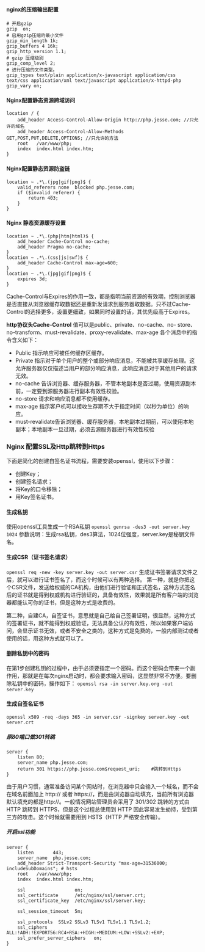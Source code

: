 #### nginx的压缩输出配置
```
# 开启gzip
gzip  on;
# 启用gzip压缩的最小文件
gzip_min_length 1k;
gzip_buffers 4 16k;
gzip_http_version 1.1;
# gzip 压缩级别
gzip_comp_level 2;
# 进行压缩的文件类型。
gzip_types text/plain application/x-javascript application/css  text/css application/xml text/javascript application/x-httpd-php
gzip_vary on;
```

#### Nginx配置静态资源跨域访问
```
location / {
    add_header Access-Control-Allow-Origin http://php.jesse.com; //只允许的域名
    add_header Access-Control-Allow-Methods GET,POST,PUT,DELETE,OPTIONS; //只允许的方法
    root   /var/www/php;
    index  index.html index.htm;
}
```

#### Nginx配置静态资源防盗链
```
location ~ .*\.(jpg|gif|png)$ {
    valid_referers none  blocked php.jesse.com;
    if ($invalid_referer) {
        return 403;
    }
}
```

#### Nginx 静态资源缓存设置
```
location ~ .*\.(php|htm|html)$ {
    add_header Cache-Control no-cache;
    add_header Pragma no-cache;
}
location ~ .*\.(css|js|swf)$ {
    add_header Cache-Control max-age=600;
}
location ~ .*\.(jpg|gif|png)$ {
    expires 3d;
}
```


Cache-Control与Expires的作用一致，都是指明当前资源的有效期，控制浏览器是否直接从浏览器缓存取数据还是重新发请求到服务器取数据。只不过Cache-Control的选择更多，设置更细致，如果同时设置的话，其优先级高于Expires。

**http协议头Cache-Control** 
值可以是public、private、no-cache、no- store、no-transform、must-revalidate、proxy-revalidate、max-age
各个消息中的指令含义如下：

* Public 指示响应可被任何缓存区缓存。
* Private 指示对于单个用户的整个或部分响应消息，不能被共享缓存处理。这允许服务器仅仅描述当用户的部分响应消息，此响应消息对于其他用户的请求无效。
* no-cache 告诉浏览器、缓存服务器，不管本地副本是否过期，使用资源副本前，一定要到源服务器进行副本有效性校验。
* no-store 请求和响应消息都不使用缓存。
* max-age 指示客户机可以接收生存期不大于指定时间（以秒为单位）的响应。
* must-revalidate告诉浏览器、缓存服务器，本地副本过期前，可以使用本地副本；本地副本一旦过期，必须去源服务器进行有效性校验

### Nginx 配置SSL及Http跳转到Https
下面是简化的创建自签名证书流程，需要安装openssl，使用以下步骤：

* 创建Key；
* 创建签名请求；
* 将Key的口令移除；
* 用Key签名证书。

#### 生成私钥
使用openssl工具生成一个RSA私钥
`openssl genrsa -des3 -out server.key 1024`
参数说明：生成rsa私钥，des3算法，1024位强度，server.key是秘钥文件名。
#### 生成CSR（证书签名请求）
`openssl req -new -key server.key -out server.csr`
生成证书签署请求文件之后，就可以进行证书签名了，而这个时候可以有两种选择。
第一种，就是你把这个CSR文件，发送给权威的CA机构，由他们进行验证和正式签名，这种方式签名后的证书就是得到权威机构进行验证的，具备有效性，效果就是所有客户端的浏览器都能认可你的证书，但是这种方式是收费的。

第二种，自建CA，自签证书，意思就是自己给自己签署证明，很显然，这种方式的签署证书，就不能得到权威验证，无法具备公认的有效性，所以如果客户端访问，会显示证书无效，或者不安全之类的，这种方式是免费的，一般内部测试或者使用的话，用这种方式就可以了。

#### 删除私钥中的密码
在第1步创建私钥的过程中，由于必须要指定一个密码。而这个密码会带来一个副作用，那就是在每次nginx启动时，都会要求输入密码，这显然非常不方便。要删除私钥中的密码，操作如下：
`openssl rsa -in server.key.org -out server.key`

#### 生成自签名证书
`openssl x509 -req -days 365 -in server.csr -signkey server.key -out server.crt`

##### 原80端口做301转跳
```
server {
    listen 80;
    server_name php.jesse.com;
    return 301 https://php.jesse.com$request_uri;    #跳转到Https
}
```
由于用户习惯，通常准备访问某个网站时，在浏览器中只会输入一个域名，而不会在域名前面加上 http:// 或者 https://，而是由浏览器自动填充，当前所有浏览器默认填充的都是http://。一般情况网站管理员会采用了 301/302 跳转的方式由 HTTP 跳转到 HTTPS，但是这个过程总使用到 HTTP 因此容易发生劫持，受到第三方的攻击。这个时候就需要用到 HSTS（HTTP 严格安全传输）。


##### 开启ssl功能
```
server {
    listen       443;
    server_name  php.jesse.com;
    add_header Strict-Transport-Security "max-age=31536000; includeSubDomains"; # hsts
    root   /var/www/php;
    index  index.html index.htm;

    ssl                  on;
    ssl_certificate      /etc/nginx/ssl/server.crt;
    ssl_certificate_key  /etc/nginx/ssl/server.key;

    ssl_session_timeout  5m;

    ssl_protocols  SSLv2 SSLv3 TLSv1 TLSv1.1 TLSv1.2;
    ssl_ciphers  ALL:!ADH:!EXPORT56:RC4+RSA:+HIGH:+MEDIUM:+LOW:+SSLv2:+EXP;
    ssl_prefer_server_ciphers   on;
}
```
